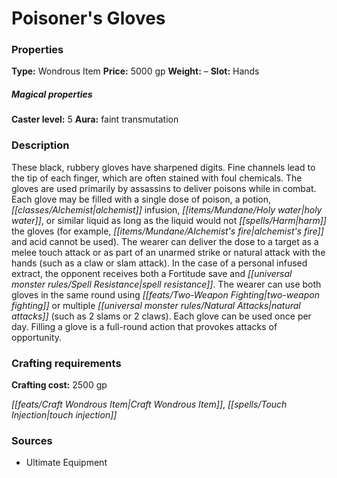﻿---
Title: "Poisoner's Gloves"
Type: "Wondrous Item"
Price: "5000 gp"
Weight: "–"
Slot: "Hands"
Caster level: "5"
Aura: "faint transmutation"
Description: |
  "These black, rubbery gloves have sharpened digits. Fine channels lead to the tip of each finger, which are often stained with foul chemicals. The gloves are used primarily by assassins to deliver poisons while in combat. Each glove may be filled with a single dose of poison, a potion, alchemist infusion, holy water, or similar liquid as long as the liquid would not harm the gloves (for example, alchemist's fire and acid cannot be used). The wearer can deliver the dose to a target as a melee touch attack or as part of an unarmed strike or natural attack with the hands (such as a claw or slam attack). In the case of a personal infused extract, the opponent receives both a Fortitude save and spell resistance. The wearer can use both gloves in the same round using two-weapon fighting or multiple natural attacks (such as 2 slams or 2 claws). Each glove can be used once per day. Filling a glove is a full-round action that provokes attacks of opportunity."
Crafting cost: "2500 gp"
Sources: "['Ultimate Equipment']"
---

# Poisoner's Gloves

### Properties

**Type:** Wondrous Item **Price:** 5000 gp **Weight:** – **Slot:** Hands

##### Magical properties

**Caster level:** 5 **Aura:** faint transmutation

### Description

These black, rubbery gloves have sharpened digits. Fine channels lead to the tip of each finger, which are often stained with foul chemicals. The gloves are used primarily by assassins to deliver poisons while in combat. Each glove may be filled with a single dose of poison, a potion, _[[classes/Alchemist|alchemist]]_ infusion, _[[items/Mundane/Holy water|holy water]]_, or similar liquid as long as the liquid would not _[[spells/Harm|harm]]_ the gloves (for example, _[[items/Mundane/Alchemist's fire|alchemist's fire]]_ and acid cannot be used). The wearer can deliver the dose to a target as a melee touch attack or as part of an unarmed strike or natural attack with the hands (such as a claw or slam attack). In the case of a personal infused extract, the opponent receives both a Fortitude save and _[[universal monster rules/Spell Resistance|spell resistance]]_. The wearer can use both gloves in the same round using _[[feats/Two-Weapon Fighting|two-weapon fighting]]_ or multiple _[[universal monster rules/Natural Attacks|natural attacks]]_ (such as 2 slams or 2 claws). Each glove can be used once per day. Filling a glove is a full-round action that provokes attacks of opportunity.

### Crafting requirements

**Crafting cost:** 2500 gp

_[[feats/Craft Wondrous Item|Craft Wondrous Item]]_, _[[spells/Touch Injection|touch injection]]_

### Sources

* Ultimate Equipment